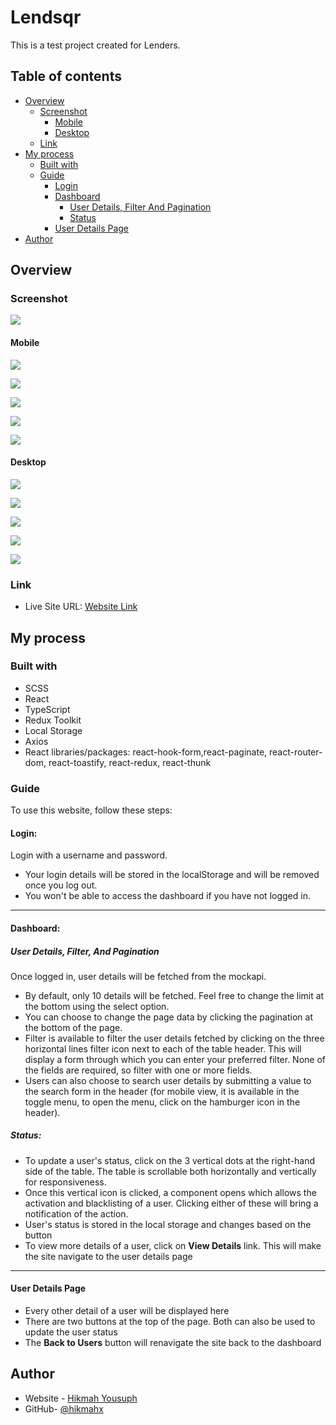 # Lendsqr

This is a test project created for Lenders.

## Table of contents

- [Overview](#overview)
  - [Screenshot](#screenshot)
      - [Mobile](#mobile)
      - [Desktop](#desktop)
  - [Link](#link)
- [My process](#my-process)
  - [Built with](#built-with)
  - [Guide](#guide)
    - [Login](#login)
    - [Dashboard](#dashboard)
      - [User Details, Filter And Pagination](#user-details-filter-and-pagination)
      - [Status](#status)
    - [User Details Page](#user-details-page)
- [Author](#author)


## Overview

### Screenshot

![](./screenshot.jpg)

#### Mobile

![](./designs/localhost_3000_(Samsung%20Galaxy%20S8%2B).png)

![](./designs/localhost_3000_dashboard_users(Samsung%20Galaxy%20S8%2B).png)

![](./designs/localhost_3000_dashboard_users(Samsung%20Galaxy%20S8%2B)%20(2).png)

![](./designs/localhost_3000_dashboard_users(Samsung%20Galaxy%20S8%2B)%20(1).png)

![](./designs/localhost_3000_dashboard_users(Samsung%20Galaxy%20S8%2B)%20(3).png)




#### Desktop

![](./designs/localhost_3000_.png)

![](./designs/localhost_3000_dashboard_users_1.png)

![](./designs/localhost_3000_dashboard_users_1%20(1).png)

![](./designs/localhost_3000_dashboard_users_1%20(2).png)

![](./designs/localhost_3000_dashboard_users_1%20(3).png)



### Link

- Live Site URL: [Website Link](https://hikmah-yousuph-lendsqr-fe-test.surge.sh/)

## My process

### Built with

- SCSS
- React
- TypeScript
- Redux Toolkit
- Local Storage
- Axios
- React libraries/packages: react-hook-form,react-paginate, react-router-dom, react-toastify, react-redux, react-thunk


### Guide
To use this website, follow these steps:

#### **Login**:
Login with a username and password.
  - Your login details will be stored in the localStorage and will be removed once you log out. 
  - You won't be able to access the dashboard if you have not logged in.
  ***
#### **Dashboard**:
##### **User Details, Filter, And Pagination**
Once logged in, user details will be fetched from the mockapi. 
  - By default, only 10 details will be fetched. Feel free to change the limit at the bottom using the select option.
  - You can choose to change the page data by clicking the pagination at the bottom of the page.
  - Filter is available to filter the user details fetched by clicking on the three horizontal lines filter icon next to each of the table header. This will display a form through which you can enter your preferred filter. None of the fields are required, so filter with one or more fields.
  - Users can also choose to search user details by submitting a value to the search form in the header (for mobile view, it is available in the toggle menu, to open the menu, click on the hamburger icon in the header).
##### **Status**:
  - To update a user's status, click on the 3 vertical dots at the right-hand side of the table. The table is scrollable both horizontally and vertically for responsiveness. 
  - Once this vertical icon is clicked, a component opens which allows the activation and blacklisting of a user. Clicking either of these will bring a notification of the action.
  - User's status is stored in the local storage and changes based on the button
  - To view more details of a user, click on **View Details** link. This will make the site navigate to the user details page
  ***
#### **User Details Page**
- Every other detail of a user will be displayed here
- There are two buttons at the top of the page. Both can also be used to update the user status
- The **Back to Users** button will renavigate the site back to the dashboard


## Author

- Website - [Hikmah Yousuph](https://hikmah-yousuph.vercel.app/)
- GitHub- [@hikmahx](https://github.com/hikmahx)



